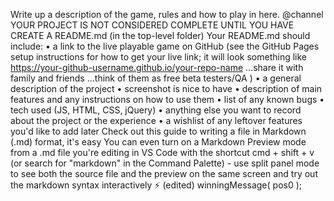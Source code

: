 
Write up a description of the game, rules and how to play in here. 
@channel YOUR PROJECT IS NOT CONSIDERED COMPLETE UNTIL YOU HAVE CREATE A README.md (in the top-level folder)
Your README.md should include:
• a link to the live playable game on GitHub (see the GitHub Pages setup instructions for how to get your live link; it will look something like https://your-github-username.github.io/your-repo-name ...share it with family and friends ...think of them as free beta testers/QA )
• a general description of the project
• screenshot is nice to have
• description of main features and any instructions on how to use them
• list of any known bugs
• tech used (JS, HTML, CSS, jQuery)
• anything else you want to record about the project or the experience
• a wishlist of any leftover features you'd like to add later
Check out this guide to writing a file in Markdown (.md) format, it's easy
You can even turn on a Markdown Preview mode from a .md file you're editing in VS Code with the shortcut cmd + shift + v  (or search for "markdown" in the Command Palette) - use split panel mode to see both the source file and the preview on the same screen and try out the markdown syntax interactively  :zap: (edited) winningMessage( pos0 );